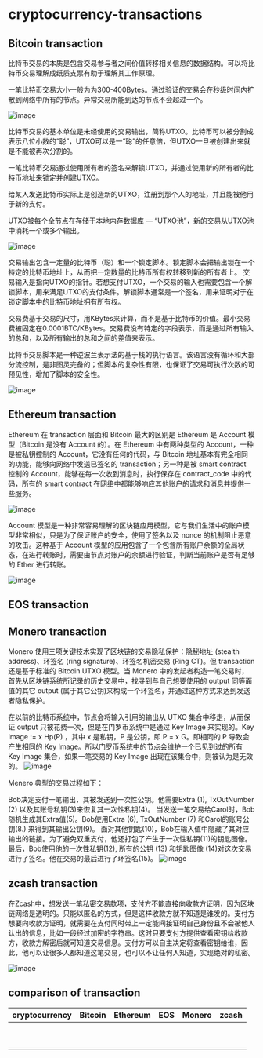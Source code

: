 # cryptocurrency-transactions

## Bitcoin transaction

比特币交易的本质是包含交易参与者之间价值转移相关信息的数据结构。可以将比特币交易理解成纸质支票有助于理解其工作原理。

一笔比特币交易大小一般为为300-400Bytes。通过验证的交易会在秒级时间内扩散到网络中所有的节点。异常交易所能到达的节点不会超过一个。

![image](https://github.com/nil-zhang/cryptocurrency-transactions/blob/master/images/bitcoin-tx-overview-spending.svg)

比特币交易的基本单位是未经使用的交易输出，简称UTXO。比特币可以被分割成表示八位小数的“聪”，UTXO可以是一“聪”的任意倍，但UTXO一旦被创建出来就是不能被再次分割的。

一笔比特币交易通过使用所有者的签名来解锁UTXO，并通过使用新的所有者的比特币地址来锁定并创建UTXO。

给某人发送比特币实际上是创造新的UTXO，注册到那个人的地址，并且能被他用于新的支付。

UTXO被每个全节点在存储于本地内存数据库 — “UTXO池”，新的交易从UTXO池中消耗一个或多个输出。

![image](https://github.com/nil-zhang/cryptocurrency-transactions/blob/master/images/bitcoin-transaction-propagation.svg)

交易输出包含一定量的比特币（聪）和一个锁定脚本。锁定脚本会把输出锁在一个特定的比特币地址上，从而把一定数量的比特币所有权转移到新的所有者上。
交易输入是指向UTXO的指针。若想支付UTXO，一个交易的输入也需要包含一个解锁脚本，用来满足UTXO的支付条件。解锁脚本通常是一个签名，用来证明对于在锁定脚本中的比特币地址拥有所有权。

交易费基于交易的尺寸，用KBytes来计算，而不是基于比特币的价值。最小交易费被固定在0.0001BTC/KBytes。交易费没有特定的字段表示，而是通过所有输入的总和，以及所有输出的总和之间的差值来表示。

比特币交易脚本是一种逆波兰表示法的基于栈的执行语言。该语言没有循环和大部分流控制，是非图灵完备的；但脚本的复杂性有限，也保证了交易可执行次数的可预见性，增加了脚本的安全性。

![image](https://github.com/nil-zhang/cryptocurrency-transactions/blob/master/images/bitcoin_transaction_chain.png)

## Ethereum transaction

Ethereum 在 transaction 层面和 Bitcoin 最大的区别是 Ethereum 是 Account 模型（Bitcoin 是没有 Account 的）。在 Ethereum 中有两种类型的 Account，一种是被私钥控制的 Account，它没有任何的代码，与 Bitcoin 地址基本有完全相同的功能，能够向网络中发送已签名的 transaction；另一种是被 smart contract 控制的 Account，能够在每一次收到消息时，执行保存在 contract_code 中的代码，所有的 smart contract 在网络中都能够响应其他账户的请求和消息并提供一些服务。

![image](https://github.com/nil-zhang/cryptocurrency-transactions/blob/master/images/ethereum_transaction.png)

Account 模型是一种非常容易理解的区块链应用模型，它与我们生活中的账户模型非常相似，只是为了保证账户的安全，使用了签名以及 nonce 的机制阻止恶意的攻击。这种基于 Account 模型的应用包含了一个包含所有账户余额的全局状态，在进行转账时，需要由节点对账户的余额进行验证，判断当前账户是否有足够的 Ether 进行转账。

![image](https://github.com/nil-zhang/cryptocurrency-transactions/blob/master/images/ethereum_state_transition.png)

## EOS transaction

## Monero transaction

Monero 使用三项关键技术实现了区块链的交易隐私保护：隐秘地址 (stealth address)、环签名 (ring signature)、环签名机密交易 (Ring CT)。但 transaction 还是基于标准的 Bitcoin UTXO 模型。当 Monero 中的发起者构造一笔交易时，首先从区块链系统所记录的历史交易中，找寻到与自己想要使用的 output 同等面值的其它 output (属于其它公钥)来构成一个环签名，并通过这种方式来达到发送者隐私保护。

在以前的比特币系统中，节点会将输入引用的输出从 UTXO 集合中移走，从而保证 output 只被花费一次，但是在门罗币系统中是通过 Key Image 来实现的。Key Image := x Hp(P) ，其中 x 是私钥，P 是公钥，即 P = x G。即相同的 P 导致会产生相同的 Key Image。所以门罗币系统中的节点会维护一个已见到过的所有 Key Image 集合，如果一笔交易的 Key Image 出现在该集合中，则被认为是无效的。
![image](https://github.com/nil-zhang/cryptocurrency-transactions/blob/master/images/cryptnote_transaction.png)

Menero 典型的交易过程如下：

Bob决定支付一笔输出，其被发送到一次性公钥。他需要Extra (1), TxOutNumber (2) 以及其账号私钥(3)来恢复其一次性私钥(4)。
当发送一笔交易给Carol时，Bob随机生成其Extra值(5)。Bob使用Extra (6), TxOutNumber (7) 和Carol的账号公钥(8.) 来得到其输出公钥(9)。
面对其他钥匙(10)，Bob在输入值中隐藏了其对应输出的链接。为了避免双重支付，他还打包了产生于一次性私钥(11)的钥匙图像。
最后，Bob使用他的一次性私钥(12), 所有的公钥 (13) 和钥匙图像 (14)对这次交易进行了签名。他在交易的最后进行了环签名(15)。
![image](https://github.com/nil-zhang/cryptocurrency-transactions/blob/master/images/cryptonote_transaction.png)

## zcash transaction

在Zcash中，想发送一笔私密交易款项，支付方不能直接向收款方证明，因为区块链网络是透明的。只能以匿名的方式，但是这样收款方就不知道是谁发的。支付方想要向收款方证明，就需要在支付同时带上一定能间接证明自己身份且不会被他人认出的信息，比如一段经过加密的字符串。这时只要支付方提供查看密钥给收款方，收款方解密后就可知道交易信息。支付方可以自主决定将查看密钥给谁，因此，他可以让很多人都知道这笔交易，也可以不让任何人知道，实现绝对的私密。

![image](https://github.com/nil-zhang/cryptocurrency-transactions/blob/master/images/zcash-transaction.png)

## comparison of transaction 

|  cryptocurrency     | Bitcoin     | Ethereum    | EOS     | Monero     | zcash    |
| ---------- | :-----------:  | :-----------: | ---------- | :-----------:  | :-----------: |
|      |      |      |     |      |      |
|      |      |      |     |      |      |
|      |      |      |     |      |      |
|      |      |      |     |      |      |
|      |      |      |     |      |      |
|      |      |      |     |      |      |
|      |      |      |     |      |      |
|      |      |      |     |      |      |
|      |      |      |     |      |      |

